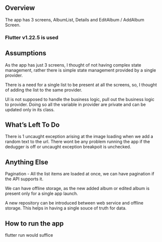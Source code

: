 ## Overview

The app has 3 screens, AlbumList, Details and EditAlbum / AddAlbum Screen.

### Flutter v1.22.5 is used

## Assumptions

As the app has just 3 screens, I thought of not having complex state management, rather there is simple state management provided by a single provider.

There is a need for a single list to be present at all the screens, so, I thought of adding the list to the same provider.

UI is not supposed to handle the business logic, pull out the business logic to provider. Doing so all the variable in provider are private and can be updated only in its class.

## What’s Left To Do 

There is 1 uncaught exception arising at the image loading when we add a random text to the url. There wont be any problem running the app if the dedugger is off or uncaught exception breakpoit is unchecked.

## Anything Else

Pagination - All the list items are loaded at once, we can have pagination if the API supports it.

We can have offline storage, as the new added album or edited album is present only for a single app launch.

A new repository can be introduced between web service and offline storage. This helps in having a single souce of truth for data.

## How to run the app

flutter run would suffice
